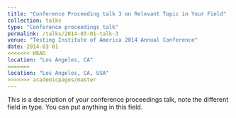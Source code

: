 ```yaml
---
title: "Conference Proceeding talk 3 on Relevant Topic in Your Field"
collection: talks
type: "Conference proceedings talk"
permalink: /talks/2014-03-01-talk-3
venue: "Testing Institute of America 2014 Annual Conference"
date: 2014-03-01
<<<<<<< HEAD
location: "Los Angeles, CA"
=======
location: "Los Angeles, CA, USA"
>>>>>>> academicpages/master
---
```


This is a description of your conference proceedings talk, note the different field in type. You can put anything in this field.

